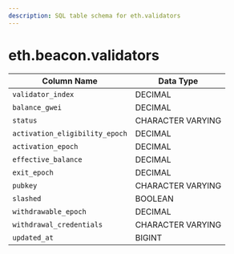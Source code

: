 ```yaml
---
description: SQL table schema for eth.validators
---
```


# eth.beacon.validators

| Column Name                    | Data Type         |
| ------------------------------ | ----------------- |
| `validator_index`              | DECIMAL           |
| `balance_gwei`                 | DECIMAL           |
| `status`                       | CHARACTER VARYING |
| `activation_eligibility_epoch` | DECIMAL           |
| `activation_epoch`             | DECIMAL           |
| `effective_balance`            | DECIMAL           |
| `exit_epoch`                   | DECIMAL           |
| `pubkey`                       | CHARACTER VARYING |
| `slashed`                      | BOOLEAN           |
| `withdrawable_epoch`           | DECIMAL           |
| `withdrawal_credentials`       | CHARACTER VARYING |
| `updated_at`                   | BIGINT            |
